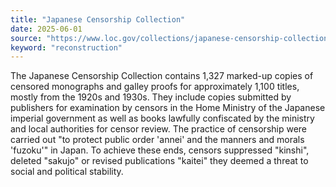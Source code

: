 ```yaml
---
title: "Japanese Censorship Collection"
date: 2025-06-01
source: "https://www.loc.gov/collections/japanese-censorship-collection/about-this-collection/"
keyword: "reconstruction"
---
```


The Japanese Censorship Collection contains 1,327 marked-up copies of censored monographs and galley proofs for approximately 1,100 titles, mostly from the 1920s and 1930s. They include copies submitted by publishers for examination by censors in the Home Ministry of the Japanese imperial government as well as books lawfully confiscated by the ministry and local authorities for censor review. The practice of censorship were carried out "to protect public order 'annei' and the manners and morals 'fuzoku'" in Japan. To achieve these ends, censors suppressed "kinshi", deleted "sakujo" or revised publications "kaitei" they deemed a threat to social and political stability.

